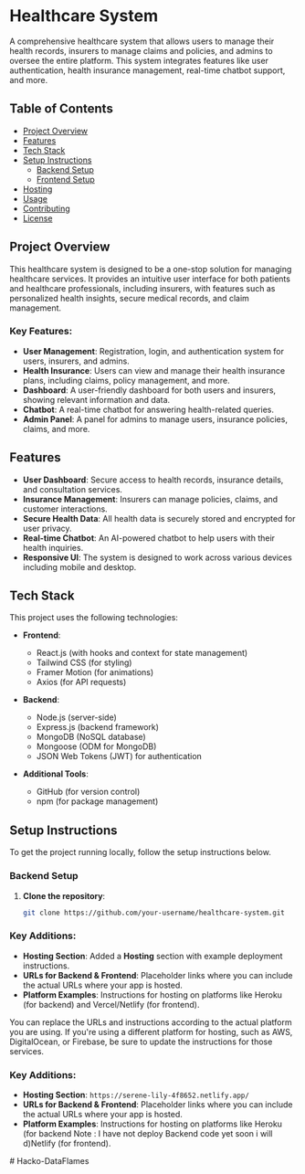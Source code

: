 # Healthcare System

A comprehensive healthcare system that allows users to manage their health records, insurers to manage claims and policies, and admins to oversee the entire platform. This system integrates features like user authentication, health insurance management, real-time chatbot support, and more.

## Table of Contents

- [Project Overview](#project-overview)
- [Features](#features)
- [Tech Stack](#tech-stack)
- [Setup Instructions](#setup-instructions)
  - [Backend Setup](#backend-setup)
  - [Frontend Setup](#frontend-setup)
- [Hosting](#hosting)
- [Usage](#usage)
- [Contributing](#contributing)
- [License](#license)

## Project Overview

This healthcare system is designed to be a one-stop solution for managing healthcare services. It provides an intuitive user interface for both patients and healthcare professionals, including insurers, with features such as personalized health insights, secure medical records, and claim management.

### Key Features:

- **User Management**: Registration, login, and authentication system for users, insurers, and admins.
- **Health Insurance**: Users can view and manage their health insurance plans, including claims, policy management, and more.
- **Dashboard**: A user-friendly dashboard for both users and insurers, showing relevant information and data.
- **Chatbot**: A real-time chatbot for answering health-related queries.
- **Admin Panel**: A panel for admins to manage users, insurance policies, claims, and more.

## Features

- **User Dashboard**: Secure access to health records, insurance details, and consultation services.
- **Insurance Management**: Insurers can manage policies, claims, and customer interactions.
- **Secure Health Data**: All health data is securely stored and encrypted for user privacy.
- **Real-time Chatbot**: An AI-powered chatbot to help users with their health inquiries.
- **Responsive UI**: The system is designed to work across various devices including mobile and desktop.

## Tech Stack

This project uses the following technologies:

- **Frontend**:
  - React.js (with hooks and context for state management)
  - Tailwind CSS (for styling)
  - Framer Motion (for animations)
  - Axios (for API requests)
  
- **Backend**:
  - Node.js (server-side)
  - Express.js (backend framework)
  - MongoDB (NoSQL database)
  - Mongoose (ODM for MongoDB)
  - JSON Web Tokens (JWT) for authentication

- **Additional Tools**:
  - GitHub (for version control)
  - npm (for package management)

## Setup Instructions

To get the project running locally, follow the setup instructions below.

### Backend Setup

1. **Clone the repository**:
   ```bash
   git clone https://github.com/your-username/healthcare-system.git

### Key Additions:
- **Hosting Section**: Added a **Hosting** section with example deployment instructions.
- **URLs for Backend & Frontend**: Placeholder links where you can include the actual URLs where your app is hosted.
- **Platform Examples**: Instructions for hosting on platforms like Heroku (for backend) and Vercel/Netlify (for frontend).

You can replace the URLs and instructions according to the actual platform you are using. If you're using a different platform for hosting, such as AWS, DigitalOcean, or Firebase, be sure to update the instructions for those services.


### Key Additions:
- **Hosting Section**: `https://serene-lily-4f8652.netlify.app/`
- **URLs for Backend & Frontend**: Placeholder links where you can include the actual URLs where your app is hosted.
- **Platform Examples**: Instructions for hosting on platforms like Heroku (for backend Note : I have not deploy Backend code yet soon i will d)Netlify (for frontend).

 
#   H a c k o - D a t a F l a m e s  
 
